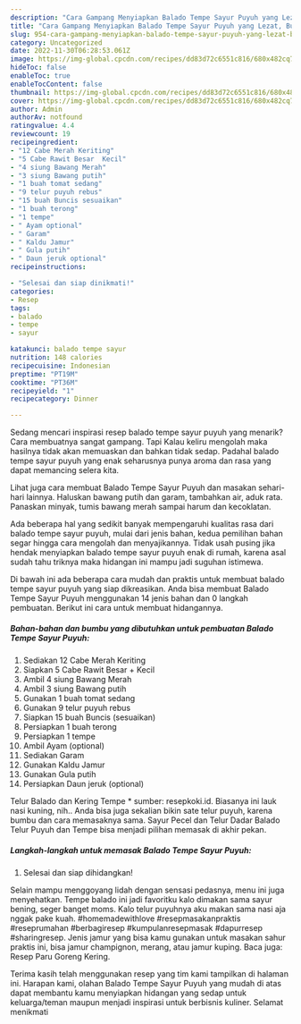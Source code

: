 ```yaml
---
description: "Cara Gampang Menyiapkan Balado Tempe Sayur Puyuh yang Lezat, Buat Buka Puasa}"
title: "Cara Gampang Menyiapkan Balado Tempe Sayur Puyuh yang Lezat, Buat Buka Puasa}"
slug: 954-cara-gampang-menyiapkan-balado-tempe-sayur-puyuh-yang-lezat-buat-buka-puasa
category: Uncategorized
date: 2022-11-30T06:28:53.061Z
image: https://img-global.cpcdn.com/recipes/dd83d72c6551c816/680x482cq70/balado-tempe-sayur-puyuh-foto-resep-utama.jpg
hideToc: false
enableToc: true
enableTocContent: false
thumbnail: https://img-global.cpcdn.com/recipes/dd83d72c6551c816/680x482cq70/balado-tempe-sayur-puyuh-foto-resep-utama.jpg
cover: https://img-global.cpcdn.com/recipes/dd83d72c6551c816/680x482cq70/balado-tempe-sayur-puyuh-foto-resep-utama.jpg
author: Admin
authorAv: notfound
ratingvalue: 4.4
reviewcount: 19
recipeingredient:
- "12 Cabe Merah Keriting"
- "5 Cabe Rawit Besar  Kecil"
- "4 siung Bawang Merah"
- "3 siung Bawang putih"
- "1 buah tomat sedang"
- "9 telur puyuh rebus"
- "15 buah Buncis sesuaikan"
- "1 buah terong"
- "1 tempe"
- " Ayam optional"
- " Garam"
- " Kaldu Jamur"
- " Gula putih"
- " Daun jeruk optional"
recipeinstructions:

- "Selesai dan siap dinikmati!"
categories:
- Resep
tags:
- balado
- tempe
- sayur

katakunci: balado tempe sayur 
nutrition: 148 calories
recipecuisine: Indonesian
preptime: "PT19M"
cooktime: "PT36M"
recipeyield: "1"
recipecategory: Dinner

---
```



Sedang mencari inspirasi resep balado tempe sayur puyuh yang menarik? Cara membuatnya sangat gampang. Tapi Kalau keliru mengolah maka hasilnya tidak akan memuaskan dan bahkan tidak sedap. Padahal balado tempe sayur puyuh yang enak seharusnya punya aroma dan rasa yang dapat memancing selera kita.


Lihat juga cara membuat Balado Tempe Sayur Puyuh dan masakan sehari-hari lainnya. Haluskan bawang putih dan garam, tambahkan air, aduk rata. Panaskan minyak, tumis bawang merah sampai harum dan kecoklatan.

Ada beberapa hal yang sedikit banyak mempengaruhi kualitas rasa dari balado tempe sayur puyuh, mulai dari jenis bahan, kedua pemilihan bahan segar hingga cara mengolah dan menyajikannya. Tidak usah pusing jika hendak menyiapkan balado tempe sayur puyuh enak di rumah, karena asal sudah tahu triknya maka hidangan ini mampu jadi suguhan istimewa.


Di bawah ini ada beberapa cara mudah dan praktis untuk membuat balado tempe sayur puyuh yang siap dikreasikan. Anda bisa membuat Balado Tempe Sayur Puyuh menggunakan 14 jenis bahan dan 0 langkah pembuatan. Berikut ini cara untuk membuat hidangannya.

<!--inarticleads1-->

##### Bahan-bahan dan bumbu yang dibutuhkan untuk pembuatan Balado Tempe Sayur Puyuh:

1. Sediakan 12 Cabe Merah Keriting
1. Siapkan 5 Cabe Rawit Besar + Kecil
1. Ambil 4 siung Bawang Merah
1. Ambil 3 siung Bawang putih
1. Gunakan 1 buah tomat sedang
1. Gunakan 9 telur puyuh rebus
1. Siapkan 15 buah Buncis (sesuaikan)
1. Persiapkan 1 buah terong
1. Persiapkan 1 tempe
1. Ambil  Ayam (optional)
1. Sediakan  Garam
1. Gunakan  Kaldu Jamur
1. Gunakan  Gula putih
1. Persiapkan  Daun jeruk (optional)


Telur Balado dan Kering Tempe * sumber: resepkoki.id. Biasanya ini lauk nasi kuning, nih.. Anda bisa juga sekalian bikin sate telur puyuh, karena bumbu dan cara memasaknya sama. Sayur Pecel dan Telur Dadar Balado Telur Puyuh dan Tempe bisa menjadi pilihan memasak di akhir pekan. 

<!--inarticleads2-->

##### Langkah-langkah untuk memasak Balado Tempe Sayur Puyuh:


1. Selesai dan siap dihidangkan!

Selain mampu menggoyang lidah dengan sensasi pedasnya, menu ini juga menyehatkan. Tempe balado ini jadi favoritku kalo dimakan sama sayur bening, seger banget moms. Kalo telur puyuhnya aku makan sama nasi aja nggak pake kuah. #homemadewithlove #resepmasakanpraktis #reseprumahan #berbagiresep #kumpulanresepmasak #dapurresep #sharingresep. Jenis jamur yang bisa kamu gunakan untuk masakan sahur praktis ini, bisa jamur champignon, merang, atau jamur kuping. Baca juga: Resep Paru Goreng Kering. 

Terima kasih telah menggunakan resep yang tim kami tampilkan di halaman ini. Harapan kami, olahan Balado Tempe Sayur Puyuh yang mudah di atas dapat membantu kamu menyiapkan hidangan yang sedap untuk keluarga/teman maupun menjadi inspirasi untuk berbisnis kuliner. Selamat menikmati
